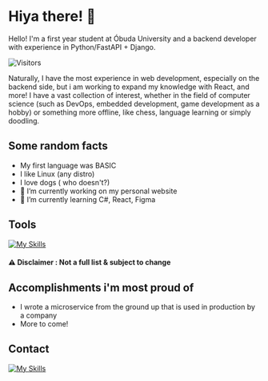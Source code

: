 # Hiya there! 👋

Hello! I'm a first year student at Óbuda University and a backend developer with experience in Python/FastAPI + Django.

![Visitors](https://api.visitorbadge.io/api/visitors?path=https%3A%2F%2Fgithub.com%2Fresszermate&labelColor=%232ccce4&countColor=%23263759&style=plastic)

Naturally, I have the most experience in web development, especially on the backend side, but i am working to expand my knowledge with React, and more!
I have a vast collection of interest, whether in the field of computer science (such as DevOps, embedded development, game development as a hobby) or something more offline, like chess, language learning or simply doodling.

## Some random facts
- My first language was BASIC
- I like Linux (any distro)
- I love dogs ( who doesn't?)
- 🔭 I’m currently working on my personal website
- 🌱 I’m currently learning C#, React, Figma

## Tools
[![My Skills](https://skillicons.dev/icons?i=visualstudio,aws,python,c,cs,cpp,git)](https://skillicons.dev)
#### ⚠️ Disclaimer : Not a full list & subject to change

## Accomplishments i'm most proud of
- I wrote a microservice from the ground up that is used in production by a company
- More to come!

## Contact
[![My Skills](https://skillicons.dev/icons?i=linkedin)](https://www.linkedin.com/in/m%C3%A1t%C3%A9-resszer-152b361b6?lipi=urn%3Ali%3Apage%3Ad_flagship3_profile_view_base_contact_details%3BCp1n3n6KQZCLnzhT1dj7jQ%3D%3D)



<!--


Here are some ideas to get you started:

- 🔭 I’m currently working on ...
- 🌱 I’m currently learning ...
- 👯 I’m looking to collaborate on ...
- 🤔 I’m looking for help with ...
- 💬 Ask me about ...
- 📫 How to reach me: ...
- 😄 Pronouns: ...
- ⚡ Fun fact: ...
-->
